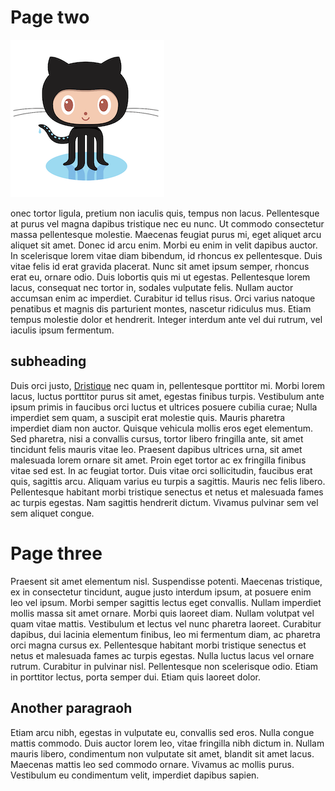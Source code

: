 # Page two

![github logo](img/github-octocat.png)

onec tortor ligula, pretium non iaculis quis, tempus non lacus. Pellentesque at purus vel magna dapibus tristique nec eu nunc. Ut commodo consectetur massa pellentesque molestie. Maecenas feugiat purus mi, eget aliquet arcu aliquet sit amet. Donec id arcu enim. Morbi eu enim in velit dapibus auctor. In scelerisque lorem vitae diam bibendum, id rhoncus ex pellentesque. Duis vitae felis id erat gravida placerat. Nunc sit amet ipsum semper, rhoncus erat eu, ornare odio. Duis lobortis quis mi ut egestas. Pellentesque lorem lacus, consequat nec tortor in, sodales vulputate felis. Nullam auctor accumsan enim ac imperdiet. Curabitur id tellus risus. Orci varius natoque penatibus et magnis dis parturient montes, nascetur ridiculus mus. Etiam tempus molestie dolor et hendrerit. Integer interdum ante vel dui rutrum, vel iaculis ipsum fermentum.

## subheading 

Duis orci justo, [Dristique](https://www.google.nl) nec quam in, pellentesque porttitor mi. Morbi lorem lacus, luctus porttitor purus sit amet, egestas finibus turpis. Vestibulum ante ipsum primis in faucibus orci luctus et ultrices posuere cubilia curae; Nulla imperdiet sem quam, a suscipit erat molestie quis. Mauris pharetra imperdiet diam non auctor. Quisque vehicula mollis eros eget elementum. Sed pharetra, nisi a convallis cursus, tortor libero fringilla ante, sit amet tincidunt felis mauris vitae leo. Praesent dapibus ultrices urna, sit amet malesuada lorem ornare sit amet. Proin eget tortor ac ex fringilla finibus vitae sed est. In ac feugiat tortor. Duis vitae orci sollicitudin, faucibus erat quis, sagittis arcu. Aliquam varius eu turpis a sagittis. Mauris nec felis libero. Pellentesque habitant morbi tristique senectus et netus et malesuada fames ac turpis egestas. Nam sagittis hendrerit dictum. Vivamus pulvinar sem vel sem aliquet congue.

# Page three

Praesent sit amet elementum nisl. Suspendisse potenti. Maecenas tristique, ex in consectetur tincidunt, augue justo interdum ipsum, at posuere enim leo vel ipsum. Morbi semper sagittis lectus eget convallis. Nullam imperdiet mollis massa sit amet ornare. Morbi quis laoreet diam. Nullam volutpat vel quam vitae mattis. Vestibulum et lectus vel nunc pharetra laoreet. Curabitur dapibus, dui lacinia elementum finibus, leo mi fermentum diam, ac pharetra orci magna cursus ex. Pellentesque habitant morbi tristique senectus et netus et malesuada fames ac turpis egestas. Nulla luctus lacus vel ornare rutrum. Curabitur in pulvinar nisl. Pellentesque non scelerisque odio. Etiam in porttitor lectus, porta semper dui. Etiam quis laoreet dolor.

## Another paragraoh

Etiam arcu nibh, egestas in vulputate eu, convallis sed eros. Nulla congue mattis commodo. Duis auctor lorem leo, vitae fringilla nibh dictum in. Nullam mauris libero, condimentum non vulputate sit amet, blandit sit amet lacus. Maecenas mattis leo sed commodo ornare. Vivamus ac mollis purus. Vestibulum eu condimentum velit, imperdiet dapibus sapien.
